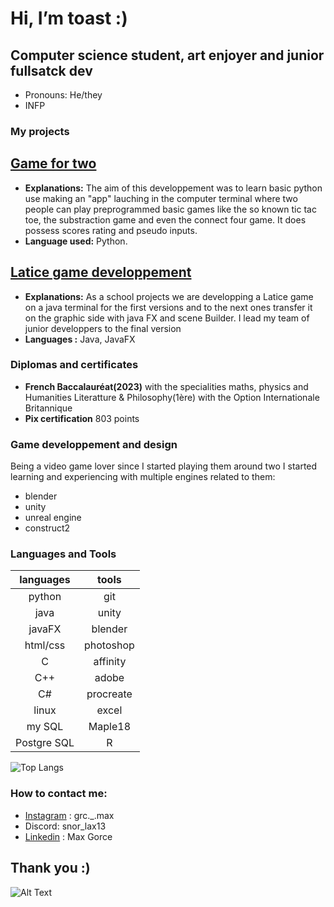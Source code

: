 # Hi, I’m toast :)
## Computer science student, art enjoyer and junior fullsatck dev
* Pronouns: He/they
* INFP
### My projects
[Game for two](https://github.com/mgorce4/sae-1.02.git)
-------------------------------------------------------
*  __Explanations:__ The aim of this developpement was to learn basic python use making an "app" lauching in the computer terminal where two people can play preprogrammed basic games like the so known tic tac toe, the substraction game and even the connect four game. It does possess scores rating and pseudo inputs.
*  __Language used:__ Python.


[Latice game developpement](https://github.com/mgorce4/latice.git)
----------------------------------------------------------------------
* __Explanations:__ As a school projects we are developping a Latice game on a java terminal for the first versions and to the next ones transfer it on the graphic side with java FX and scene Builder. I lead my team of junior developpers to the final version
*  __Languages :__ Java, JavaFX

### Diplomas and certificates
* __French Baccalauréat(2023)__ with the specialities maths, physics and Humanities Literatture & Philosophy(1ère) with the Option Internationale Britannique
* __Pix certification__ 803 points

### Game developpement and design
Being a video game lover since I started playing them around two I started learning and experiencing with multiple engines related to them:
* blender
* unity
* unreal engine
* construct2

### Languages and Tools
| languages | **tools** |
| :---: | :---: |
| python | git |
| java | unity |
| javaFX | blender |
| html/css | photoshop |
| C | affinity |
| C++ | adobe |
| C# | procreate |
| linux | excel |
| my SQL | Maple18 |
| Postgre SQL | R |

![Top Langs](https://github-readme-stats.vercel.app/api/top-langs/?username=mgorce4&layout=compact&theme=tokyonight)  


### How to contact me:
* [Instagram](https://www.instagram.com/grc._.max?igsh=MXI2c2EwNXNhZWt6NQ%3D%3D&utm_source=qr) : grc._.max
* Discord: snor_lax13
* [Linkedin](https://fr.linkedin.com/in/max-gorce/fr) : Max Gorce

  
## Thank you :)
![Alt Text](https://media.giphy.com/media/vFKqnCdLPNOKc/giphy.gif)
